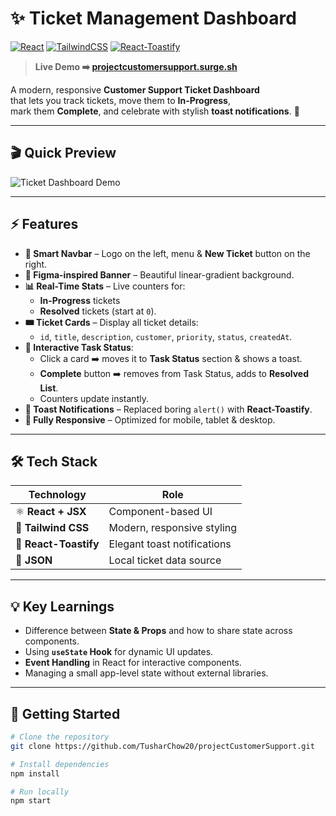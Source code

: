 # ✨ Ticket Management Dashboard

[![React](https://img.shields.io/badge/React-18.0-blue?logo=react)](https://react.dev/)
[![TailwindCSS](https://img.shields.io/badge/Tailwind-3.0-06B6D4?logo=tailwindcss)](https://tailwindcss.com/)
[![React-Toastify](https://img.shields.io/badge/React--Toastify-9.1-ff9800?logo=react)](https://fkhadra.github.io/react-toastify/introduction)

> **Live Demo ➡️ [projectcustomersupport.surge.sh](http://projectcustomersupport.surge.sh/)**

A modern, responsive **Customer Support Ticket Dashboard**  
that lets you track tickets, move them to **In-Progress**,  
mark them **Complete**, and celebrate with stylish **toast notifications**. 🚀

---

## 🎬 Quick Preview

![Ticket Dashboard Demo](https://media0.giphy.com/media/v1.Y2lkPTc5MGI3NjExbnltOXU3cDE0anl0djd6NXJjOHU5dmdocmlsZWVuZDRmZ2ZxemF3MyZlcD12MV9pbnRlcm5hbF9naWZfYnlfaWQmY3Q9Zw/GghGKaZ8JeHJx0apQC/giphy.gif)

---

## ⚡ Features

- **🧭 Smart Navbar** – Logo on the left, menu & **New Ticket** button on the right.
- **🎨 Figma-inspired Banner** – Beautiful linear-gradient background.
- **📊 Real-Time Stats** – Live counters for:
  - **In-Progress** tickets
  - **Resolved** tickets (start at `0`).
- **🎟️ Ticket Cards** – Display all ticket details:
  - `id`, `title`, `description`, `customer`, `priority`, `status`, `createdAt`.
- **🔄 Interactive Task Status**:
  - Click a card ➡️ moves it to **Task Status** section & shows a toast.
  - **Complete** button ➡️ removes from Task Status, adds to **Resolved List**.
  - Counters update instantly.
- **🔔 Toast Notifications** – Replaced boring `alert()` with **React-Toastify**.
- **📱 Fully Responsive** – Optimized for mobile, tablet & desktop.

---

## 🛠️ Tech Stack

| Technology            | Role                        |
| --------------------- | --------------------------- |
| ⚛️ **React + JSX**    | Component-based UI          |
| 🎨 **Tailwind CSS**   | Modern, responsive styling  |
| 🔔 **React-Toastify** | Elegant toast notifications |
| 📄 **JSON**           | Local ticket data source    |

---

## 💡 Key Learnings

- Difference between **State & Props** and how to share state across components.
- Using **`useState` Hook** for dynamic UI updates.
- **Event Handling** in React for interactive components.
- Managing a small app-level state without external libraries.

---

## 🚀 Getting Started

```bash
# Clone the repository
git clone https://github.com/TusharChow20/projectCustomerSupport.git

# Install dependencies
npm install

# Run locally
npm start
```
